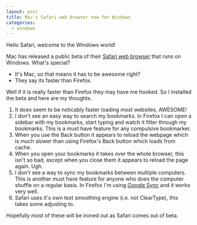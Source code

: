```yaml
---
layout: post
title: Mac's Safari web browser now for Windows
categories:
  - windows
---
```

Hello Safari, welcome to the Windows world!

Mac has released a public beta of their [Safari web browser](http://www.apple.com/safari/)
that runs on Windows. What's special?

- It's Mac, so that means it has to be awesome right?
- They say its faster than Firefox.

Well if it is really faster than Firefox they may have me hooked.
So I installed the beta and here are my thoughts.

1. It does seem to be noticably faster loading most websites, AWESOME!
2. I don't see an easy way to search my bookmarks. In Firefox
   I can open a sidebar with my bookmarks, start typing and watch it filter
   through my bookmarks. This is a must have feature for any compulsive bookmarker.
3. When you use the Back button it appears to reload the webpage which
   is much slower than using Firefox's Back button which loads from cache.
4. When you open your bookmarks it takes over the whole browser, this
   isn't so bad, except when you close them it appears to reload the page again. Ugh.
5. I don't see a way to sync my bookmarks between multiple computers.
   This is another must have feature for anyone who does the computer
   shuffle on a regular basis. In Firefox I'm using [Google Sync](http://www.google.com/tools/firefox/browsersync/) and it works very well.
6. Safari uses it's own text smoothing engine (i.e. not ClearType), this takes some adjusting to.

Hopefully most of these will be ironed out as Safari comes out of beta.
